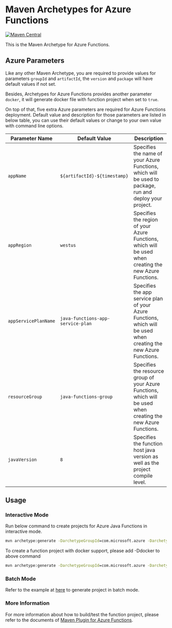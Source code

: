 # Maven Archetypes for Azure Functions
[![Maven Central](https://img.shields.io/maven-central/v/com.microsoft.azure/azure-functions-archetype.svg)](http://search.maven.org/#search%7Cga%7C1%7Cg%3A%22com.microsoft.azure%22%20AND%20a%3A%22azure-functions-archetype%22)

This is the Maven Archetype for Azure Functions.

## Azure Parameters

Like any other Maven Archetype, you are required to provide values for parameters `groupId` and `artifactId`, the `version` and `package` will have default values if not set.

Besides, Archetypes for Azure Functions provides another parameter `docker`, it will generate docker file with function project when set to `true`.

On top of that, five extra Azure parameters are required for Azure Functions deployment. Default value and description for those parameters are listed in below table, you can use their default values or change to your own value with command line options.

Parameter Name | Default Value | Description
---|---|---
`appName` | `${artifactId}-${timestamp}` | Specifies the name of your Azure Functions, which will be used to package, run and deploy your project.
`appRegion` | `westus` | Specifies the region of your Azure Functions, which will be used when creating the new Azure Functions.
`appServicePlanName` | `java-functions-app-service-plan` | Specifies the app service plan of your Azure Functions, which will be used when creating the new Azure Functions.
`resourceGroup` | `java-functions-group` | Specifies the resource group of your Azure Functions, which will be used when creating the new Azure Functions.
`javaVersion` | `8` | Specifies the function host java version as well as the project compile level.

## Usage

### Interactive Mode
Run below command to create projects for Azure Java Functions in interactive mode.

```cmd
mvn archetype:generate -DarchetypeGroupId=com.microsoft.azure -DarchetypeArtifactId=azure-functions-archetype
```

To create a function project with docker support, please add -Ddocker to above command

```cmd
mvn archetype:generate -DarchetypeGroupId=com.microsoft.azure -DarchetypeArtifactId=azure-functions-archetype -Ddocker
```

### Batch Mode
Refer to the example at [here](https://maven.apache.org/archetype/maven-archetype-plugin/examples/generate-batch.html) to generate project in batch mode.

### More Information
For more information about how to build/test the function project, please refer to the documents of [Maven Plugin for Azure Functions](https://github.com/Microsoft/azure-maven-plugins/blob/master/azure-functions-maven-plugin/README.md).
